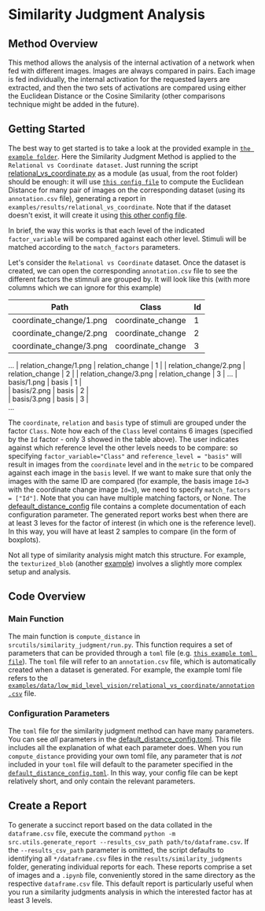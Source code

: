 # Similarity Judgment Analysis

## Method Overview

This method allows the analysis of the internal activation of a network when fed with different images. Images are always compared in pairs. Each image is fed individually, the internal activation for the requested layers are extracted, and then the two sets of activations are compared using either the Euclidean Distance or the Cosine Similarity (other comparisons technique might be added in the future).


## Getting Started
The best way to get started is to take a look at the provided example in [`the example folder`](/home/ft20308/mind-set/src/utils/similarity_judgment/examples). Here the Similarity Judgment Method is applied to the `Relational vs Coordinate dataset`. Just running the script [relational_vs_coordinate.py](examples/relational_vs_coordinate.py) as a module (as usual, from the root folder) should be enough: it will use [`this config file`](examples/generate_relational_vs_coordinate_dataset.toml) to compute the Euclidean Distance for many pair of images on the corresponding dataset (using its `annotation.csv` file), generating a report in `examples/results/relational_vs_coordinate`. 
Note that if the dataset doesn't exist, it will create it using [this other config file](examples/generate_relational_vs_coordinate_dataset.toml).

In brief, the way this works is that each level of the indicated `factor_variable` will be compared against each other level. Stimuli will be matched according to the `match_factors` parameters. 

Let's consider the `Relational vs Coordinate` dataset. Once the dataset is created, we can open the corresponding `annotation.csv` file to see the different factors the stimnuli are grouped by. It will look like this (with more columns which we can ignore for this example)

| Path                  | Class           | Id |
|-----------------------|-----------------|-------
| coordinate_change/1.png | coordinate_change|  1 | 
| coordinate_change/2.png | coordinate_change|  2 | 
| coordinate_change/3.png | coordinate_change|  3 |
...
| relation_change/1.png   | relation_change |  1 | 
| relation_change/2.png   | relation_change |  2 | 
| relation_change/3.png   | relation_change |  3 | 
...
| basis/1.png            | basis           |  1 |     
| basis/2.png            | basis           |  2 |     
| basis/3.png            | basis           |  3 |     
...



 The `coordinate`, `relation` and `basis` type of stimuli are grouped under the factor `Class`. 
 Note how each of the `Class` level contains 6 images (specified by the `Id` factor - only 3 showed in the table above). 
The user indicates against which reference level the other levels needs to be compare: so specifying `factor_variable="Class"` and `reference_level = "basis"` will result in images from the `coordinate` level and in the `metric` to be compared against each image in the `basis` level. If we want to make sure that only the images with the same ID are compared (for example, the basis image `Id=3` with the coordinate change image `Id=3`), we need to specify `match_factors = ["Id"]`. Note that you can have multiple matching factors, or None. The [defeault_distance_config](default_distance_config.toml) file contains a complete documentation of each configuration parameter. The generated report works best when there are at least 3 leves for the factor of interest (in which one is the reference level). In this way, you will have at least 2 samples to compare (in the form of boxplots). 

Not all type of similarity analysis might match this structure. For example, the `texturized_blob` (another [example](/home/ft20308/mind-set/src/utils/similarity_judgment/examples)) involves a slightly more complex setup and analysis. 


## Code Overview

### Main Function

The main function is `compute_distance` in `srcutils/similarity_judgment/run.py`. This function requires a set of parameters that can be provided through a `toml` file (e.g. [`this example toml file`](./examples//sim_judgm_relational_vs_coordinate.toml)). The `toml` file will refer to an `annotation.csv` file, which is automatically created when a dataset is generated. For example, the example toml file refers to the [`examples/data/low_mid_level_vision/relational_vs_coordinate/annotation.csv`](../../../examples/data/low_mid_level_vision/relational_vs_coordinate/annotation.csv) file.

### Configuration Parameters

The `toml` file for the similarity judgment method can have many parameters. You can see _all_ parameters in the [default_distance_config.toml](default_distance_config.toml). This file includes all the explanation of what each parameter does. When you run `compute_distance` providing your own toml file, any parameter that is _not_ included in your `toml` file will default to the parameter specified in the [`default_distance_config.toml`](default_distance_config.toml). In this way, your config file can be kept relatively short, and only contain the relevant parameters. 

## Create a Report

To generate a succinct report based on the data collated in the `dataframe.csv` file, execute the command `python -m src.utils.generate_report --results_csv_path path/to/dataframe.csv`. If the `--results_csv_path` parameter is omitted, the script defaults to identifying all `*/dataframe.csv` files in the `results/similarity_judgments` folder, generating individual reports for each. These reports comprise a set of images and a `.ipynb` file, conveniently stored in the same directory as the respective `dataframe.csv` file.
This default report is particularly useful when you run a similarity judgments analysis in which the interested factor has at least 3 levels.